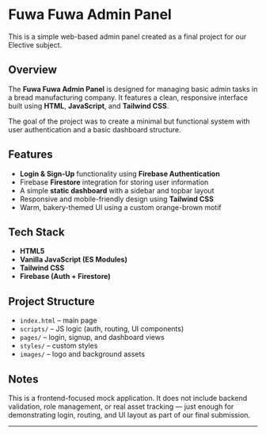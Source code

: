 # Fuwa Fuwa Admin Panel

This is a simple web-based admin panel created as a final project for our Elective subject.

## Overview

The **Fuwa Fuwa Admin Panel** is designed for managing basic admin tasks in a bread manufacturing company. It features a clean, responsive interface built using **HTML**, **JavaScript**, and **Tailwind CSS**.

The goal of the project was to create a minimal but functional system with user authentication and a basic dashboard structure.

## Features

- **Login & Sign-Up** functionality using **Firebase Authentication**
- Firebase **Firestore** integration for storing user information
- A simple **static dashboard** with a sidebar and topbar layout
- Responsive and mobile-friendly design using **Tailwind CSS**
- Warm, bakery-themed UI using a custom orange-brown motif

## Tech Stack

- **HTML5**
- **Vanilla JavaScript (ES Modules)**
- **Tailwind CSS**
- **Firebase (Auth + Firestore)**

## Project Structure

- `index.html` – main page
- `scripts/` – JS logic (auth, routing, UI components)
- `pages/` – login, signup, and dashboard views
- `styles/` – custom styles
- `images/` – logo and background assets

## Notes

This is a frontend-focused mock application. It does not include backend validation, role management, or real asset tracking — just enough for demonstrating login, routing, and UI layout as part of our final submission.

---

